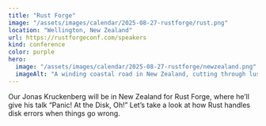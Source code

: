 ```yaml
---
title: "Rust Forge"
image: "/assets/images/calendar/2025-08-27-rustforge/rust.png"
location: "Wellington, New Zealand"
url: https://rustforgeconf.com/speakers
kind: conference
color: purple
hero:
  image: "/assets/images/calendar/2025-08-27-rustforge/newzealand.png"
  imageAlt: "A winding coastal road in New Zealand, cutting through lush hills alongside a serene body of water"
---
```


Our Jonas Kruckenberg will be in New Zealand for Rust Forge, where he’ll give his talk “Panic! At the Disk, Oh!” Let’s take a look at how Rust handles disk errors when things go wrong.
